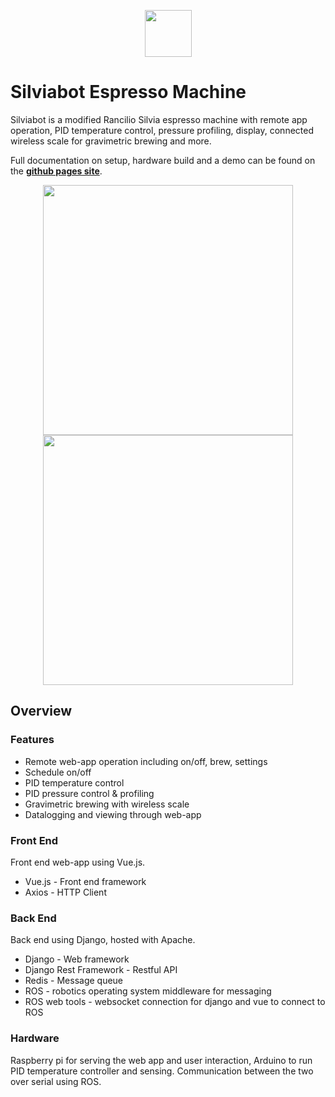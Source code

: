 <p align="center"><image src="docs/docs/.vuepress/public/assets/will_silvia_icon.png" height="75"></p>

# Silviabot Espresso Machine
Silviabot is a modified Rancilio Silvia espresso machine with remote app operation, PID temperature control, pressure profiling, display, connected wireless scale for gravimetric brewing and more.

Full documentation on setup, hardware build and a demo can be found on the **[github pages site](https://willhunt.github.io/silviabot/)**.

<p align="center">
    <image src="docs/docs/.vuepress/public/assets/demo/demo_machine_05.jpg" height="400">
    <image src="docs/docs/.vuepress/public/assets/demo/demo_screenshot_1.jpg" height="400">
</p>

## Overview
### Features
* Remote web-app operation including on/off, brew, settings
* Schedule on/off
* PID temperature control
* PID pressure control & profiling
* Gravimetric brewing with wireless scale
* Datalogging and viewing through web-app

### Front End
Front end web-app using Vue.js.
* Vue.js - Front end framework
* Axios - HTTP Client

### Back End
Back end using Django, hosted with Apache.
* Django - Web framework
* Django Rest Framework - Restful API
* Redis - Message queue
* ROS - robotics operating system middleware for messaging
* ROS web tools - websocket connection for django and vue to connect to ROS 

### Hardware
Raspberry pi for serving the web app and user interaction, Arduino to run PID temperature controller and sensing. Communication between the two over serial using ROS.
